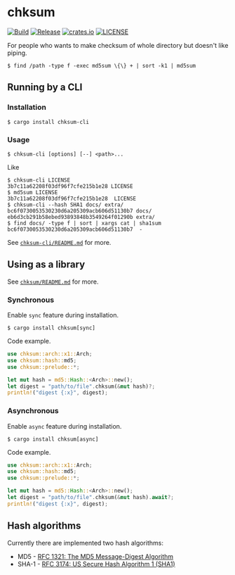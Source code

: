 # chksum

[![Build](https://img.shields.io/github/workflow/status/ventaquil/chksum/Rust?style=flat-square "Build")](https://github.com/ventaquil/chksum/actions?query=workflow%3ARust)
[![Release](https://img.shields.io/github/v/release/ventaquil/chksum?include_prereleases&sort=semver&style=flat-square "Release")](https://github.com/ventaquil/chksum/releases)
[![crates.io](https://img.shields.io/crates/v/chksum?style=flat-square "crates.io")](https://crates.io/crates/chksum)
[![LICENSE](https://img.shields.io/github/license/ventaquil/chksum?style=flat-square "LICENSE")](https://github.com/ventaquil/chksum/blob/master/LICENSE)

For people who wants to make checksum of whole directory but doesn't like piping.

```
$ find /path -type f -exec md5sum \{\} + | sort -k1 | md5sum
```

## Running by a CLI

### Installation

```
$ cargo install chksum-cli
```

### Usage

```
$ chksum-cli [options] [--] <path>...
```

Like

```
$ chksum-cli LICENSE
3b7c11a62208f03df96f7cfe215b1e28 LICENSE
$ md5sum LICENSE
3b7c11a62208f03df96f7cfe215b1e28  LICENSE
$ chksum-cli --hash SHA1 docs/ extra/
bc6f0730053530230d6a205309acb606d51130b7 docs/
eb6d3cb291b58ebed93893848b3549264f01290b extra/
$ find docs/ -type f | sort | xargs cat | sha1sum
bc6f0730053530230d6a205309acb606d51130b7  -
```

See [`chksum-cli/README.md`](chksum-cli/README.md) for more.

## Using as a library

See [`chksum/README.md`](chksum/README.md) for more.

### Synchronous

Enable `sync` feature during installation.

```
$ cargo install chksum[sync]
```

Code example.

```rust
use chksum::arch::x1::Arch;
use chksum::hash::md5;
use chksum::prelude::*;

let mut hash = md5::Hash::<Arch>::new();
let digest = "path/to/file".chksum(&mut hash)?;
println!("digest {:x}", digest);
```

### Asynchronous

Enable `async` feature during installation.

```
$ cargo install chksum[async]
```

Code example.

```rust
use chksum::arch::x1::Arch;
use chksum::hash::md5;
use chksum::prelude::*;

let mut hash = md5::Hash::<Arch>::new();
let digest = "path/to/file".chksum(&mut hash).await?;
println!("digest {:x}", digest);
```

## Hash algorithms

Currently there are implemented two hash algorithms:
 * MD5 - [RFC 1321: The MD5 Message-Digest Algorithm](https://tools.ietf.org/html/rfc1321)
 * SHA-1 - [RFC 3174: US Secure Hash Algorithm 1 (SHA1)](https://tools.ietf.org/html/rfc3174)
